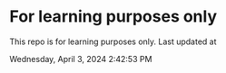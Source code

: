 # For learning purposes only
This repo is for learning purposes only.
Last updated at

Wednesday, April 3, 2024 2:42:53 PM

